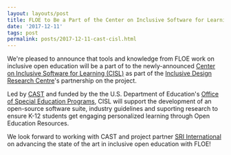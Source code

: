 ```yaml
---
layout: layouts/post
title: FLOE to Be a Part of the Center on Inclusive Software for Learning
date: '2017-12-11'
tags: post
permalink: posts/2017-12-11-cast-cisl.html
---
```

<p>
                    We're pleased to announce that tools and knowledge from FLOE work on inclusive open education will be a part of to the newly-announced <a href="http://www.cast.org/whats-new/news/2017/center-for-inclusive-software-for-learning.html#.Wi7t9xNSwUE">Center on Inclusive Software for Learning (CISL)</a> as part of the <a href="https://idrc.ocadu.ca/">Inclusive Design Research Centre</a>'s partnership on the project.
                </p>
                <p>
                    Led by <a href="http://www.cast.org/">CAST</a> and funded by the the U.S. Department of Education's <a href="https://www2.ed.gov/about/offices/list/osers/osep/index.html">Office of Special Education Programs</a>, CISL will support the development of an open-source software suite, industry guidelines and suporting research to ensure K-12 students get engaging personalized learning through Open Education Resources.
                </p>
                <p>
                    We look forward to working with CAST and project partner <a href="https://www.sri.com/">SRI International</a> on advancing the state of the art in inclusive open education with FLOE!
                </p>
    
